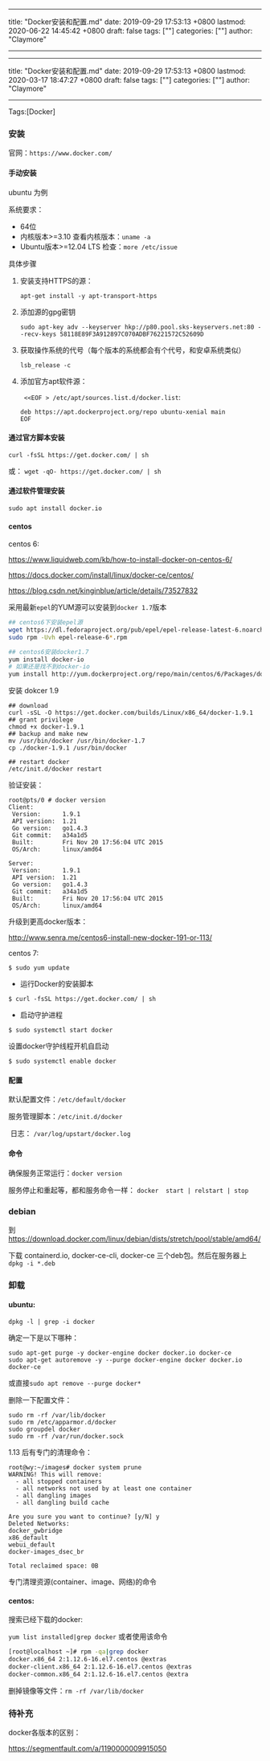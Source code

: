 
---
title: "Docker安装和配置.md"
date: 2019-09-29 17:53:13 +0800
lastmod: 2020-06-22 14:45:42 +0800
draft: false
tags: [""]
categories: [""]
author: "Claymore"

---
---
title: "Docker安装和配置.md"
date: 2019-09-29 17:53:13 +0800
lastmod: 2020-03-17 18:47:27 +0800
draft: false
tags: [""]
categories: [""]
author: "Claymore"

---
Tags:[Docker]
### 安装

官网：`https://www.docker.com/`

#### 手动安装

ubuntu 为例

系统要求：

- 64位
- 内核版本>=3.10 查看内核版本：`uname -a`
- Ubuntu版本>=12.04 LTS   检查：`more /etc/issue`

具体步骤

1. 安装支持HTTPS的源：

   `apt-get install -y apt-transport-https`

2. 添加源的gpg密钥

   `sudo apt-key adv --keyserver hkp://p80.pool.sks-keyservers.net:80 --recv-keys 58118E89F3A912897C070ADBF76221572C52609D`

3. 获取操作系统的代号（每个版本的系统都会有个代号，和安卓系统类似）

   `lsb_release -c`

4. 添加官方apt软件源：

   ` <<EOF > /etc/apt/sources.list.d/docker.list`:

   ```
   deb https://apt.dockerproject.org/repo ubuntu-xenial main
   EOF
   ```

#### 通过官方脚本安装

`curl -fsSL https://get.docker.com/ | sh`

或： `wget -qO- https://get.docker.com/ | sh`



#### 通过软件管理安装

```
sudo apt install docker.io
```



#### centos

centos 6:

https://www.liquidweb.com/kb/how-to-install-docker-on-centos-6/

https://docs.docker.com/install/linux/docker-ce/centos/

https://blog.csdn.net/kinginblue/article/details/73527832

采用最新`epel`的YUM源可以安装到`docker 1.7`版本

```bash
## centos6下安装epel源
wget https://dl.fedoraproject.org/pub/epel/epel-release-latest-6.noarch.rpm
sudo rpm -Uvh epel-release-6*.rpm

## centos6安装docker1.7
yum install docker-io
# 如果还是找不到docker-io 
yum install http://yum.dockerproject.org/repo/main/centos/6/Packages/docker-engine-1.7.1-1.el6.x86_64.rpm
```

安装 dokcer 1.9

```
## download
curl -sSL -O https://get.docker.com/builds/Linux/x86_64/docker-1.9.1
## grant privilege
chmod +x docker-1.9.1 
## backup and make new
mv /usr/bin/docker /usr/bin/docker-1.7
cp ./docker-1.9.1 /usr/bin/docker

## restart docker
/etc/init.d/docker restart
```

验证安装：

```
root@pts/0 # docker version
Client:
 Version:      1.9.1
 API version:  1.21
 Go version:   go1.4.3
 Git commit:   a34a1d5
 Built:        Fri Nov 20 17:56:04 UTC 2015
 OS/Arch:      linux/amd64

Server:
 Version:      1.9.1
 API version:  1.21
 Go version:   go1.4.3
 Git commit:   a34a1d5
 Built:        Fri Nov 20 17:56:04 UTC 2015
 OS/Arch:      linux/amd64
```



升级到更高docker版本：

http://www.senra.me/centos6-install-new-docker-191-or-113/



centos 7:

```
$ sudo yum update
```

- 运行Docker的安装脚本

```
$ curl -fsSL https://get.docker.com/ | sh
```

- 启动守护进程

```
$ sudo systemctl start docker
```

设置docker守护线程开机自启动

```
$ sudo systemctl enable docker
```



#### 配置

默认配置文件：`/etc/default/docker` 

服务管理脚本：`/etc/init.d/docker`

​               日志： `/var/log/upstart/docker.log`



#### 命令

确保服务正常运行：`docker version`

服务停止和重起等，都和服务命令一样： `docker  start | relstart | stop`



### debian

到 https://download.docker.com/linux/debian/dists/stretch/pool/stable/amd64/

下载 containerd.io, docker-ce-cli, docker-ce 三个deb包。然后在服务器上 `dpkg -i *.deb`



### 卸载

#### ubuntu:

`dpkg -l | grep -i docker`

确定一下是以下哪种：

```
sudo apt-get purge -y docker-engine docker docker.io docker-ce  
sudo apt-get autoremove -y --purge docker-engine docker docker.io docker-ce  
```



或直接`sudo apt remove --purge docker*`



删除一下配置文件：

```
sudo rm -rf /var/lib/docker
sudo rm /etc/apparmor.d/docker
sudo groupdel docker
sudo rm -rf /var/run/docker.sock
```

1.13 后有专门的清理命令：

```
root@wy:~/images# docker system prune
WARNING! This will remove:
  - all stopped containers
  - all networks not used by at least one container
  - all dangling images
  - all dangling build cache

Are you sure you want to continue? [y/N] y
Deleted Networks:
docker_gwbridge
x86_default
webui_default
docker-images_dsec_br

Total reclaimed space: 0B
```

专门清理资源(container、image、网络)的命令



#### centos:

搜索已经下载的docker:

` yum list installed|grep docker `
或者使用该命令 

```bash
[root@localhost ~]# rpm -qa|grep docker 
docker.x86_64 2:1.12.6-16.el7.centos @extras 
docker-client.x86_64 2:1.12.6-16.el7.centos @extras 
docker-common.x86_64 2:1.12.6-16.el7.centos @extra
```



删掉镜像等文件：`rm -rf /var/lib/docker`




### 待补充

docker各版本的区别：

https://segmentfault.com/a/1190000009915050